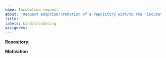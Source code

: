 ```yaml
---
name: Incubation request
about: 'Request adoption/promotion of a repository with/to the "incubating" status'
title: ''
labels: kind/incubating
assignees: ''
---
```


**Repository**: <!-- Please insert the URL of the repository here --> 

**Motivation**

<!--
Please describe why you believe this project should be adopted with the "incubating" status.
-->